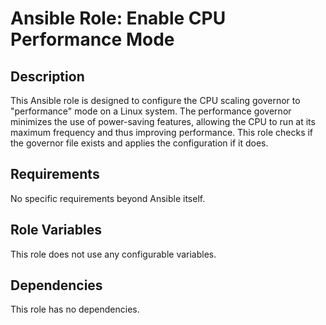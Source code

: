 # Ansible Role: Enable CPU Performance Mode

## Description

This Ansible role is designed to configure the CPU scaling governor to "performance" mode on a Linux system. The performance governor minimizes the use of power-saving features, allowing the CPU to run at its maximum frequency and thus improving performance. This role checks if the governor file exists and applies the configuration if it does.

## Requirements

No specific requirements beyond Ansible itself.

## Role Variables

This role does not use any configurable variables.

## Dependencies

This role has no dependencies.
